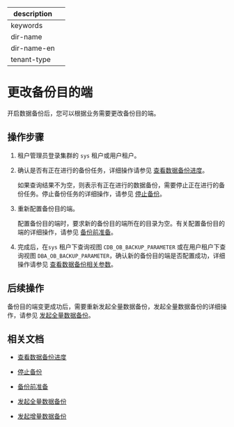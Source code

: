 |description||
|---|---|
|keywords||
|dir-name||
|dir-name-en||
|tenant-type||

# 更改备份目的端

开启数据备份后，您可以根据业务需要更改备份目的端。

## 操作步骤

1. 租户管理员登录集群的 `sys` 租户或用户租户。

2. 确认是否有正在进行的备份任务，详细操作请参见 [查看数据备份进度](500.view-data-backup-progress.md)。

   如果查询结果不为空，则表示有正在进行的数据备份，需要停止正在进行的备份任务。停止备份任务的详细操作，请参见 [停止备份](400.stop-data-backup.md)。

3. 重新配置备份目的端。

   配置备份目的端时，要求新的备份目的端所在的目录为空。有关配置备份目的端的详细操作，请参见 [备份前准备](100.preparation-before-data-backup.md)。
   
4. 完成后，在`sys` 租户下查询视图 `CDB_OB_BACKUP_PARAMETER` 或在用户租户下查询视图 `DBA_OB_BACKUP_PARAMETER`，确认新的备份目的端是否配置成功，详细操作请参见 [查看数据备份相关参数](700.parameters-of-data-backup.md)。

## 后续操作

备份目的端变更成功后，需要重新发起全量数据备份，发起全量数据备份的详细操作，请参见 [发起全量数据备份](200.initiate-full-data-backup.md)。

## 相关文档

* [查看数据备份进度](500.view-data-backup-progress.md)

* [停止备份](400.stop-data-backup.md)

* [备份前准备](100.preparation-before-data-backup.md)

* [发起全量数据备份](200.initiate-full-data-backup.md)

* [发起增量数据备份](300.initiate-incremental-data-backup.md)
